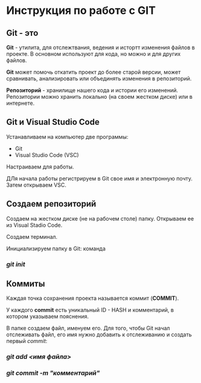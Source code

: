 # Инструкция по работе с GIT

## Git - это

**Git** - утилита, для отслежтвания, ведения и истортт изменения файлов в проекте. В основном используют для кода, но можно и для других файлов.

**Git** может помочь откатить проект до более старой версии, может сравнивать, анализировать или объединять изменения в репозиторий.

**Репозиторий** - хранилище нашего кода и истории его изменений. Репозитории можно хранить локально (на своем жестком диске) или в интернете.

## Git и Visual Studio Code

Устанавливаем на компьютер две программы:
* Git
* Visual Studio Code (VSC)

Настраиваем для работы. 

ДЛя начала работы регистрируем в Git свое имя и электронную почту. Затем открываем VSC.

## Создаем репозиторий

Создаем на жестком диске (не на рабочем столе) папку. Открываем ее из Visual Stadio Code. 

Создаем терминал.

Инициализируем папку в Git:
команда

### *git init*

## Коммиты

Каждая точка сохранения проекта называется коммит (**COMMIT**). 

У каждого **commit** есть уникальный ID - HASH и комментарий, в котором указываем пояснения.

В папке создаем файл, именуем его. Для того, чтобы Git начал отслеживать файл, его имя нужно добавить к отслеживанию и создать первый *commit*:

### *git add <имя файла>*
### *git commit -m "комментарий"*





